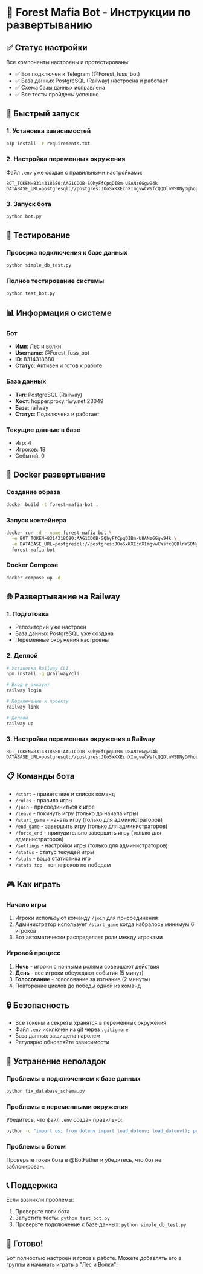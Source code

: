 # 🌲 Forest Mafia Bot - Инструкции по развертыванию

## ✅ Статус настройки

Все компоненты настроены и протестированы:
- ✅ Бот подключен к Telegram (@Forest_fuss_bot)
- ✅ База данных PostgreSQL (Railway) настроена и работает
- ✅ Схема базы данных исправлена
- ✅ Все тесты пройдены успешно

## 🚀 Быстрый запуск

### 1. Установка зависимостей
```bash
pip install -r requirements.txt
```

### 2. Настройка переменных окружения
Файл `.env` уже создан с правильными настройками:
```
BOT_TOKEN=8314318680:AAG1CDOB-SQhyFfCpqDIBm-U8ANz6Ggw94k
DATABASE_URL=postgresql://postgres:JOoSxKXEcnXImgvwCWsfcQQDlnWSDNyD@hopper.proxy.rlwy.net:23049/railway
```

### 3. Запуск бота
```bash
python bot.py
```

## 🔧 Тестирование

### Проверка подключения к базе данных
```bash
python simple_db_test.py
```

### Полное тестирование системы
```bash
python test_bot.py
```

## 📊 Информация о системе

### Бот
- **Имя**: Лес и волки
- **Username**: @Forest_fuss_bot
- **ID**: 8314318680
- **Статус**: Активен и готов к работе

### База данных
- **Тип**: PostgreSQL (Railway)
- **Хост**: hopper.proxy.rlwy.net:23049
- **База**: railway
- **Статус**: Подключена и работает

### Текущие данные в базе
- Игр: 4
- Игроков: 18
- Событий: 0

## 🐳 Docker развертывание

### Создание образа
```bash
docker build -t forest-mafia-bot .
```

### Запуск контейнера
```bash
docker run -d --name forest-mafia-bot \
  -e BOT_TOKEN=8314318680:AAG1CDOB-SQhyFfCpqDIBm-U8ANz6Ggw94k \
  -e DATABASE_URL=postgresql://postgres:JOoSxKXEcnXImgvwCWsfcQQDlnWSDNyD@hopper.proxy.rlwy.net:23049/railway \
  forest-mafia-bot
```

### Docker Compose
```bash
docker-compose up -d
```

## 🌐 Развертывание на Railway

### 1. Подготовка
- Репозиторий уже настроен
- База данных PostgreSQL уже создана
- Переменные окружения настроены

### 2. Деплой
```bash
# Установка Railway CLI
npm install -g @railway/cli

# Вход в аккаунт
railway login

# Подключение к проекту
railway link

# Деплой
railway up
```

### 3. Настройка переменных окружения в Railway
```
BOT_TOKEN=8314318680:AAG1CDOB-SQhyFfCpqDIBm-U8ANz6Ggw94k
DATABASE_URL=postgresql://postgres:JOoSxKXEcnXImgvwCWsfcQQDlnWSDNyD@hopper.proxy.rlwy.net:23049/railway
```

## 📋 Команды бота

- `/start` - приветствие и список команд
- `/rules` - правила игры
- `/join` - присоединиться к игре
- `/leave` - покинуть игру (только до начала игры)
- `/start_game` - начать игру (только для администраторов)
- `/end_game` - завершить игру (только для администраторов)
- `/force_end` - принудительно завершить игру (только для администраторов)
- `/settings` - настройки игры (только для администраторов)
- `/status` - статус текущей игры
- `/stats` - ваша статистика игр
- `/stats top` - топ игроков по победам

## 🎮 Как играть

### Начало игры
1. Игроки используют команду `/join` для присоединения
2. Администратор использует `/start_game` когда набралось минимум 6 игроков
3. Бот автоматически распределяет роли между игроками

### Игровой процесс
1. **Ночь** - игроки с ночными ролями совершают действия
2. **День** - все игроки обсуждают события (5 минут)
3. **Голосование** - голосование за изгнание (2 минуты)
4. Повторение циклов до победы одной из команд

## 🔒 Безопасность

- Все токены и секреты хранятся в переменных окружения
- Файл `.env` исключен из git через `.gitignore`
- База данных защищена паролем
- Регулярно обновляйте зависимости

## 🐛 Устранение неполадок

### Проблемы с подключением к базе данных
```bash
python fix_database_schema.py
```

### Проблемы с переменными окружения
Убедитесь, что файл `.env` создан правильно:
```bash
python -c "import os; from dotenv import load_dotenv; load_dotenv(); print('BOT_TOKEN:', os.environ.get('BOT_TOKEN'))"
```

### Проблемы с ботом
Проверьте токен бота в @BotFather и убедитесь, что бот не заблокирован.

## 📞 Поддержка

Если возникли проблемы:
1. Проверьте логи бота
2. Запустите тесты: `python test_bot.py`
3. Проверьте подключение к базе данных: `python simple_db_test.py`

## 🎉 Готово!

Бот полностью настроен и готов к работе. Можете добавлять его в группы и начинать играть в "Лес и Волки"!
